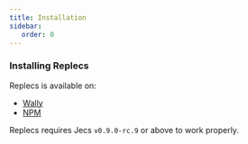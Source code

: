 ```yaml
---
title: Installation
sidebar:
   order: 0
---
```


### Installing Replecs

Replecs is available on:

- [Wally](https://wally.run/package/pepeeltoro41/replecs?version=0.0.2)
- [NPM](https://www.npmjs.com/package/@rbxts/replecs)

Replecs requires Jecs `v0.9.0-rc.9` or above to work properly.
